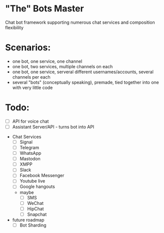 # "The" Bots Master
Chat bot framework supporting numerous chat services and composition flexibility

# Scenarios:

- one bot, one service, one channel
- one bot, two services, multiple channels on each
- one bot, one service, serveral different usernames/accounts, several channels per each
- several "bots" (conceptually speaking), premade, tied together into one with very little code

# Todo:

- [ ] API for voice chat
- [ ] Assistant Server/API - turns bot into API
- Chat Services
    - [ ] Signal
    - [ ] Telegram
    - [ ] WhatsApp
    - [ ] Mastodon
    - [ ] XMPP
    - [ ] Slack
    - [ ] Facebook Messenger
    - [ ] Youtube live
    - [ ] Google hangouts
    - maybe
        - [ ] SMS
        - [ ] WeChat
        - [ ] HipChat
        - [ ] Snapchat
- future roadmap
    - [ ] Bot Sharding